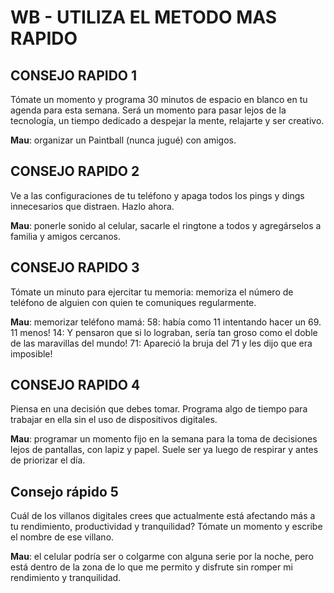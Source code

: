# WB - UTILIZA EL METODO MAS RAPIDO

## CONSEJO RAPIDO 1

Tómate un momento y programa 30 minutos de espacio en blanco en tu agenda para esta semana. Será un momento para pasar lejos de la tecnología, un tiempo dedicado a despejar la mente, relajarte y ser creativo.

**Mau**: organizar un Paintball (nunca jugué) con amigos.
<!-- **Tin**: -->
<!-- **Tete**: -->

## CONSEJO RAPIDO 2

Ve a las configuraciones de tu teléfono y apaga todos los pings y dings innecesarios que distraen. Hazlo ahora.

**Mau**: ponerle sonido al celular, sacarle el ringtone a todos y agregárselos a familia y amigos cercanos.
<!-- **Tin**: -->
<!-- **Tete**: -->

## CONSEJO RAPIDO 3

Tómate un minuto para ejercitar tu memoria: memoriza el número de teléfono de alguien con quien te comuniques regularmente.

**Mau**: memorizar teléfono mamá:
58: había como 11 intentando hacer un 69. 11 menos!
14: Y pensaron que si lo lograban, sería tan groso como el doble de las maravillas del mundo!
71: Apareció la bruja del 71 y les dijo que era imposible!
<!-- **Tin**: -->
<!-- **Tete**: -->

## CONSEJO RAPIDO 4

Piensa en una decisión que debes tomar. Programa algo de tiempo para trabajar en ella sin el uso de dispositivos digitales.

**Mau**: programar un momento fijo en la semana para la toma de decisiones lejos de pantallas, con lapiz y papel. Suele ser ya luego de respirar y antes de priorizar el día.
<!-- **Tin**: -->
<!-- **Tete**: -->

## Consejo rápido 5

Cuál de los villanos digitales crees que actualmente está afectando más a tu rendimiento, productividad y tranquilidad? Tómate un momento y escribe el nombre de ese villano.

**Mau**: el celular podría ser o colgarme con alguna serie por la noche, pero está dentro de la zona de lo que me permito y disfrute sin romper mi rendimiento y tranquilidad.
<!-- **Tin**: -->
<!-- **Tete**: -->